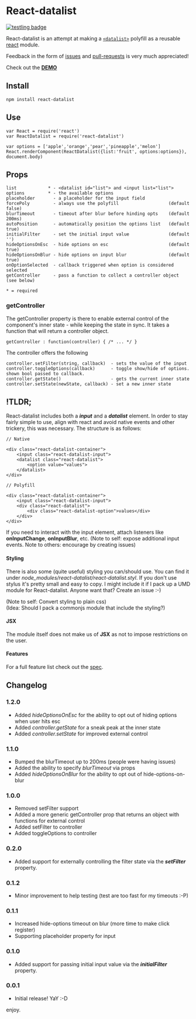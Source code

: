 # React-datalist

[![testling badge](https://ci.testling.com/asbjornenge/react-datalist.png)](https://ci.testling.com/asbjornenge/react-datalist)

React-datalist is an attempt at making a [<code>\<datalist></code>](https://developer.mozilla.org/en-US/docs/Web/HTML/Element/datalist) polyfill as a reusable [react](http://facebook.github.io/react/) module.  

Feedback in the form of [issues](https://github.com/asbjornenge/react-datalist/issues) and [pull-requests](https://github.com/asbjornenge/react-datalist/pulls) is very much appreciated!

Check out the [**DEMO**](http://www.asbjornenge.com/react-datalist/)

## Install

	npm install react-datalist

## Use

	var React = require('react')
	var ReactDatalist = require('react-datalist')

	var options = ['apple','orange','pear','pineapple','melon']
	React.renderComponent(ReactDatalist({list:'fruit', options:options}), document.body)

## Props

	list            * - <datalist id="list"> and <input list="list">
	options         * - the available options
	placeholder       - a placeholder for the input field
	forcePoly         - always use the polyfill                   (default false)
	blurTimeout       - timeout after blur before hinding opts    (default 200ms)
	autoPosition      - automatically position the options list   (default true)
	initialFilter     - set the initial input value               (default '')
	hideOptionsOnEsc  - hide options on esc                       (default true)
	hideOptionsOnBlur - hide options on input blur                (default true)
	onOptionSelected  - callback triggered when option is considered selected
	getController     - pass a function to collect a controller object (see below)

	* = required

### getController

The getController property is there to enable external control of the component's inner state - while keeping the state in sync. It takes a function that will return a controller object.

    getController : function(controller) { /* ... */ }

The controller offers the following

	controller.setFilter(string, callback)  - sets the value of the input
	controller.toggleOptions(callback)      - toggle show/hide of options. shown bool passed to callback.
	controller.getState()                   - gets the current inner state
	controller.setState(newState, callback) - set a new inner state

## !TLDR;

React-datalist includes both a ***input*** and a ***datalist*** element. In order to stay fairly simple to use, align with react and avoid native events and other trickery, this was necessary. The structure is as follows:

	// Native

	<div class="react-datalist-container">
		<input class="react-datalist-input">
		<datalist class="react-datalist">
			<option value="values">
		</datalist>
	</div>

	// Polyfill

	<div class="react-datalist-container">
		<input class="react-datalist-input">
		<div class="react-datalist">
			<div class="react-datalist-option">values</div>
		</div>
	</div>

If you need to interact with the input element, attach listeners like **onInputChange**, **onInputBlur**, etc. (Note to self: expose additional input events. Note to others: encourage by creating issues)

#### Styling

There is also some (quite useful) styling you can/should use. You can find it under *node_modules/react-datalist/react-datalist.styl*. If you don't use stylus it's pretty small and easy to copy. I might include it if I pack up a UMD module for React-datalist. Anyone want that? Create an issue :-)

(Note to self: Convert styling to plain css)  
(Idea: Should I pack a commonjs module that include the styling?)

#### JSX

The module itself does not make us of **JSX** as not to impose restrictions on the user.

#### Features

For a full feature list check out the [spec](https://github.com/asbjornenge/react-datalist/blob/master/test/spec.js).

## Changelog

### 1.2.0

* Added *hideOptionsOnEsc* for the ability to opt out of hiding options when user hits esc
* Added *controller.getState* for a sneak peak at the inner state
* Added *controller.setState* for improved external control

### 1.1.0

* Bumped the blurTimeout up to 200ms (people were having issues)
* Added the ability to specify *blurTimeout* via props
* Added *hideOptionsOnBlur* for the ability to opt out of hide-options-on-blur

### 1.0.0

* Removed setFilter support
* Added a more generic getController prop that returns an object with functions for external control
* Added setFilter to controller
* Added toggleOptions to controller

### 0.2.0

* Added support for externally controlling the filter state via the ***setFilter*** property.

### 0.1.2

* Minor improvement to help testing (test are too fast for my timeouts :-P)

### 0.1.1

* Increased hide-options timeout on blur (more time to make click register)
* Supporting placeholder property for input

### 0.1.0

* Added support for passing initial input value via the ***initialFilter*** property.

### 0.0.1

* Initial release! YaY :-D

enjoy.
